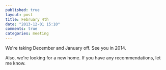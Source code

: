 ```yaml
---
published: true
layout: post
title: February 4th 
date: "2013-12-01 15:10"
comments: true
categories: meeting
---
```

We're taking December and January off. See you in 2014.

Also, we're looking for a new home. If you have any recommendations, let
me know.
